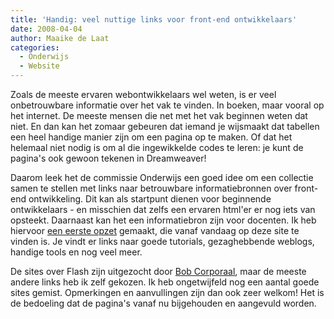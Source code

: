```yaml
---
title: 'Handig: veel nuttige links voor front-end ontwikkelaars'
date: 2008-04-04
author: Maaike de Laat
categories: 
  - Onderwijs
  - Website
---
```

Zoals de meeste ervaren webontwikkelaars wel weten, is er veel onbetrouwbare informatie over het vak te vinden. In boeken, maar vooral op het internet. De meeste mensen die net met het vak beginnen weten dat niet. En dan kan het zomaar gebeuren dat iemand je wijsmaakt dat tabellen een heel handige manier zijn om een pagina op te maken. Of dat het helemaal niet nodig is om al die ingewikkelde codes te leren: je kunt de pagina's ook gewoon tekenen in Dreamweaver!

Daarom leek het de commissie Onderwijs een goed idee om een collectie samen te stellen met links naar betrouwbare informatiebronnen over front-end ontwikkeling. Dit kan als startpunt dienen voor beginnende ontwikkelaars - en misschien dat zelfs een ervaren html'er er nog iets van opsteekt. Daarnaast kan het een informatiebron zijn voor docenten. Ik heb hiervoor [een eerste opzet](/vereniging/commissies/onderwijs/bronnen) gemaakt, die vanaf vandaag op deze site te vinden is. Je vindt er links naar goede tutorials, gezaghebbende weblogs, handige tools en nog veel meer.

De sites over Flash zijn uitgezocht door [Bob Corporaal](http://reefscape.net/), maar de meeste andere links heb ik zelf gekozen. Ik heb ongetwijfeld nog een aantal goede sites gemist. Opmerkingen en aanvullingen zijn dan ook zeer welkom! Het is de bedoeling dat de pagina's vanaf nu bijgehouden en aangevuld worden.
